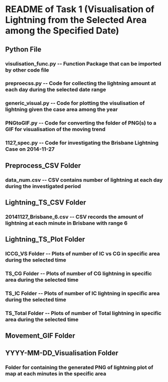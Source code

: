 # README of Task 1 (Visualisation of Lightning from the Selected Area among the Specified Date)

## Python File
### visulisation_func.py -- Function Package that can be imported by other code file
### preproecss.py -- Code for collecting the lightning amount at each day during the selected date range
### generic_visual.py -- Code for plotting the visulisation of lightning given the case area among the year
### PNGtoGIF.py -- Code for converting the folder of PNG(s) to a GIF for visualisation of the moving trend
### 1127_spec.py -- Code for investigating the Brisbane Lightning Case on 2014-11-27

## Preprocess_CSV Folder
### data_num.csv -- CSV contains number of lightning at each day during the investigated period

## Lightning_TS_CSV Folder
### 20141127_Brisbane_6.csv -- CSV records the amount of lightning at each minute in Brisbane with range 6

## Lightning_TS_Plot Folder
### ICCG_VS Folder -- Plots of number of IC vs CG in specific area during the selected time
### TS_CG Folder -- Plots of number of CG lightning in specific area during the selected time
### TS_IC Folder -- Plots of number of IC lightning in specific area during the selected time
### TS_Total Folder -- Plots of number of Total lightning in specific area during the selected time

## Movement_GIF Folder
### 

## YYYY-MM-DD_Visualisation Folder
### Folder for containing the generated PNG of lightning plot of map at each minutes in the specific area